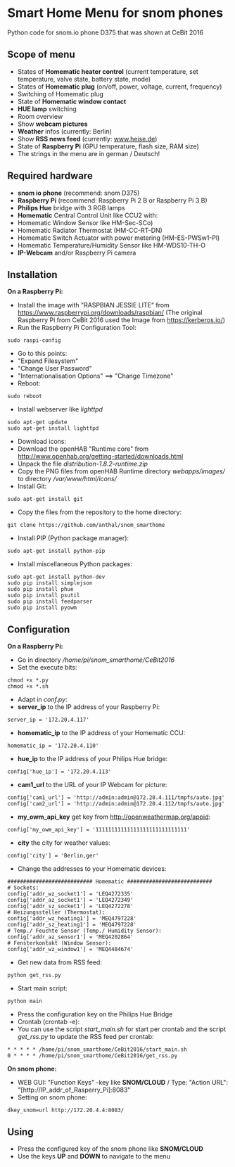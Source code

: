 Smart Home Menu for snom phones
===============================

Python code for snom.io phone D375 that was shown at CeBit 2016

Scope of menu
-------------
* States of **Homematic heater control** (current temperature, set temperature, valve state, battery state, mode)
* States of **Homematic plug** (on/off, power, voltage, current, frequency)
* Switching of Homematic plug
* State of **Homematic window contact**
* **HUE lamp** switching
* Room overview
* Show **webcam pictures**
* **Weather** infos (currently: Berlin)
* Show **RSS news feed** (currently: www.heise.de)
* State of **Raspberry Pi** (GPU temperature, flash size, RAM size)
* The strings in the menu are in german / Deutsch! 


Required hardware
-----------------

* **snom io phone** (recommend: snom D375)
* **Raspberry Pi** (recommend: Raspberry Pi 2 B or Raspberry Pi 3 B)
* **Philips Hue** bridge with 3 RGB lamps
* **Homematic** Central Control Unit like CCU2 with:
 * Homematic Window Sensor like HM-Sec-SCo)
 * Homematic Radiator Thermostat (HM-CC-RT-DN)
 * Homematic Switch Actuator with power metering (HM-ES-PWSw1-Pl)
 * Homematic Temperature/Humidity Sensor like HM-WDS10-TH-O
* **IP-Webcam** and/or Raspberry Pi camera


Installation
------------

**On a Raspberry Pi:**
* Install the image with "RASPBIAN JESSIE LITE" from https://www.raspberrypi.org/downloads/raspbian/ (The original Raspberry Pi from CeBit 2016 used the Image from https://kerberos.io/)
* Run the Raspberry Pi Configuration Tool:
```
sudo raspi-config 
```
* Go to this points:
 * "Expand Filesystem"
 * "Change User Password"
 * "Internationalisation Options" ==> "Change Timezone"
* Reboot:
```
sudo reboot
```
* Install webserver like *lighttpd* 
```
sudo apt-get update
sudo apt-get install lighttpd
```
* Download icons: 
 * Download the openHAB "Runtime core" from http://www.openhab.org/getting-started/downloads.html
 * Unpack the file *distribution-1.8.2-runtime.zip*
 * Copy the PNG files from openHAB Runtime directory *webapps/images/* to directory */var/www/html/icons/* 
* Install Git:
```
sudo apt-get install git  
```
* Copy the files from the repository to the home directory:
```
git clone https://github.com/anthal/snom_smarthome
```
* Install PIP (Python package manager):
```
sudo apt-get install python-pip 
```
* Install miscellaneous Python packages:
```
sudo apt-get install python-dev  
sudo pip install simplejson
sudo pip install phue
sudo pip install psutil
sudo pip install feedparser
sudo pip install pyowm
```
 
 
Configuration
-------------

**On a Raspberry Pi:**

* Go in directory */home/pi/snom_smarthome/CeBit2016*
* Set the execute bits:
```
chmod +x *.py
chmod +x *.sh
```
* Adapt in *conf.py*:
 * **server_ip** to the IP address of your Raspberry Pi:
```
server_ip = '172.20.4.117'
```
 * **homematic_ip** to the IP address of your Homematic CCU:
```
homematic_ip = '172.20.4.110'
```
 * **hue_ip** to the IP address of your Philips Hue bridge:
```
config['hue_ip'] = '172.20.4.113'
```
 * **cam1_url** to the URL of your IP Webcam for picture:
```
config['cam1_url'] = 'http://admin:admin@172.20.4.111/tmpfs/auto.jpg'
config['cam2_url'] = 'http://admin:admin@172.20.4.112/tmpfs/auto.jpg'
```
 * **my_owm_api_key** get key from http://openweathermap.org/appid:
```
config['my_owm_api_key'] = '11111111111111111111111111111'
```
 * **city** the city for weather values:
```
config['city'] = 'Berlin,ger'
```
 * Change the addresses to your Homematic devices:
```
########################### Homematic ###########################
# Sockets:
config['addr_wz_socket1'] = 'LEQ4272335'
config['addr_az_socket1'] = 'LEQ4272349'
config['addr_sz_socket1'] = 'LEQ4272278'
# Heizungssteller (Thermostat):
config['addr_wz_heating1'] = 'MEQ4797228'
config['addr_sz_heating1'] = 'MEQ4797228'
# Temp./ Feuchte Sensor (Temp./ Humidity Sensor):
config['addr_az_sensor1'] = 'MEQ4202864'
# Fensterkontakt (Window Sensor):
config['addr_wz_window1'] = 'MEQ4484674'
```
* Get new data from RSS feed:
```
python get_rss.py
```
* Start main script:
```
python main
```
* Press the configuration key on the Philips Hue Bridge
* Crontab (crontab -e):
 * You can use the script *start_main.sh* for start per crontab and the script *get_rss.py* to update the RSS feed per crontab:
```
* * * * * /home/pi/snom_smarthome/CeBit2016/start_main.sh
0 * * * * /home/pi/snom_smarthome/CeBit2016/get_rss.py
```

**On snom phone:**

 * WEB GUI: "Function Keys" -key like **SNOM/CLOUD** / Type: "Action URL": "[http://IP_addr_of_Rasperry_Pi]:8083"
 * Setting on snom phone:
```
dkey_snom=url http://172.20.4.4:8083/
```

Using
----- 

* Press the configured key of the snom phone like **SNOM/CLOUD**
* Use the keys **UP** and **DOWN** to navigate to the menu




